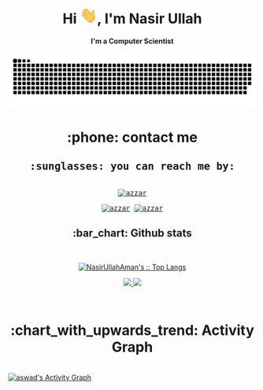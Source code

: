 <div align="center">
<h1 align="center">Hi <img width="35" src="https://github.com/1999AZZAR/1999AZZAR/blob/main/resources/img/waving.gif">, I'm Nasir Ullah</h1>
<h4 align="center">I'm a Computer Scientist</h4>
</div>
<div align="center">
  <a href="https://1999azzar.github.io/1999AZZAR/">
  <img  src="https://github.com/1999AZZAR/1999AZZAR/blob/main/resources/img/grid-snake.svg"
       alt="snake" /></a>
</div>
<div>
  <h1 align="center">:phone: contact me</h1>
<div>
  <samp>
    <h2 align="center">:sunglasses: you can reach me by:</h2>
    <p align="center">
      <br/>
      <a href="https://www.facebook.com/nasirullahkhan.king" target="blank"><img align="center"
         src="https://img.shields.io/badge/facebook-4267B2.svg?style=for-the-badge&logo=facebook&logoColor=white"
         alt="azzar" height="30"/></a>
    </p>
  <p align="center">
      <a href="https://wa.me/+923205677084" target="blank"><img align="center"
         src="https://img.shields.io/badge/whatsapp-4B7F1.svg?style=for-the-badge&logo=whatsapp&logoColor=white"
         alt="azzar" height="30"/></a>
      <a href="https://twitter.com/NASIR19024176" target="blank"><img align="center"
         src="https://img.shields.io/badge/twitter-1DA1F2.svg?style=for-the-badge&logo=twitter&logoColor=white"
         alt="azzar" height="30"/></a>
      <br>
    </p>
  </samp>
</div>
</div>
<div>
  <div>
    <div>
    <h2 align="center"> :bar_chart: Github stats </h2>
      </div>
      <br/>
        <p align="center">
          <a href="https://github.com/NasirUllahAman">
          <img src="https://github-readme-stats.vercel.app/api/top-langs/?username=NasirUllahAman&langs_count=6&theme=gruvbox&layout=compact&hide_border=true" alt="NasirUllahAman's :: Top Langs" /></a>
        </p>
        <p align="center">
          <a href="https://github.com/NasirUllahAman">
          <img width="49.5%" src="https://github-readme-stats.vercel.app/api?username=aswad98&show_icons=true&theme=gruvbox&hide_border=true" />
          <img width="49.5%" src="https://github-readme-streak-stats.herokuapp.com/?user=aswad98&theme=gruvbox&hide_border=true" />
          </a>
       </p>
     <br>
  </div>
</div>
<div>
  <div>
  <h1 align="center">:chart_with_upwards_trend: Activity Graph</h1>
    </div>
  <br/>
<a href="https://github.com/NasirUllahAman/github-readme-activity-graph"><img alt="aswad's Activity Graph" src="https://activity-graph.herokuapp.com/graph/?username=NasirUllahAman&bg_color=000&color=fff&line=00E676&point=fff&hide_border=true" /></a>
</div>
